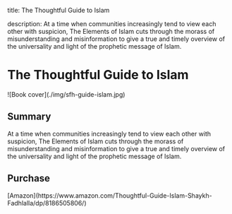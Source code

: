 title: The Thoughtful Guide to Islam

description: At a time when communities increasingly tend to view each other with suspicion, The Elements of Islam cuts through the morass of misunderstanding and misinformation to give a true and timely overview of the universality and light of the prophetic message of Islam.

# The Thoughtful Guide to Islam

<div markdown="1" class="cover-image">
![Book cover](./img/sfh-guide-islam.jpg)
</div>

## Summary

At a time when communities increasingly tend to view each other with suspicion, The Elements of Islam cuts through the morass of misunderstanding and misinformation to give a true and timely overview of the universality and light of the prophetic message of Islam.

## Purchase

<div markdown="3" class="purchase-link">
[Amazon](https://www.amazon.com/Thoughtful-Guide-Islam-Shaykh-Fadhlalla/dp/8186505806/)
</div>